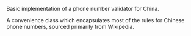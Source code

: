 Basic implementation of a phone number validator for China.

A convenience class which encapsulates most of the rules for Chinese phone numbers, sourced primarily from Wikipedia.
